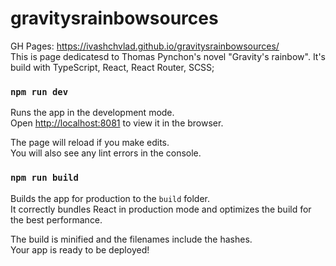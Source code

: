# gravitysrainbowsources
GH Pages: https://ivashchvlad.github.io/gravitysrainbowsources/ <br>
This is page dedicatesd to Thomas Pynchon's novel "Gravity's rainbow".
It's build with TypeScript, React, React Router, SCSS;
### `npm run dev`

Runs the app in the development mode.<br>
Open [http://localhost:8081](http://localhost:8081) to view it in the browser.

The page will reload if you make edits.<br>
You will also see any lint errors in the console.

### `npm run build`

Builds the app for production to the `build` folder.<br>
It correctly bundles React in production mode and optimizes the build for the best performance.

The build is minified and the filenames include the hashes.<br>
Your app is ready to be deployed!

